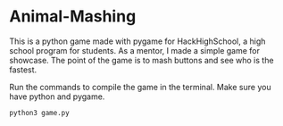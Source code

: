 # Animal-Mashing
This is a python game made with pygame for HackHighSchool, a high school program for students. As a mentor, I made a simple game for showcase. The point of the game is to mash buttons and see who is the fastest. 

Run the commands to compile the game in the terminal. Make sure you have python and pygame.  
```
python3 game.py
```


